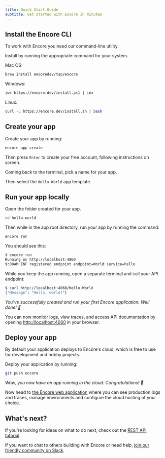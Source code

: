 ```yaml
---
title: Quick Start Guide
subtitle: Get started with Encore in minutes
---
```

## Install the Encore CLI
To work with Encore you need our command-line utility.

Install by running the appropriate command for your system.

Mac OS:
```bash
brew install encoredev/tap/encore
```

Windows:
```bash
iwr https://encore.dev/install.ps1 | iex
```

Linux:
```bash
curl -L https://encore.dev/install.sh | bash
```

## Create your app
Create your app by running:
```bash
encore app create
```

Then press `Enter` to create your free account, following instructions on screen.

Coming back to the terminal, pick a name for your app.

Then select the `Hello World` app template.

## Run your app locally

Open the folder created for your app.
```bash
cd hello-world
```

Then while in the app root directory, run your app by running the command:
```bash
encore run
```

You should see this:

```bash
$ encore run
Running on http://localhost:4060
9:00AM INF registered endpoint endpoint=World service=hello
```

While you keep the app running, open a separate terminal and call your API endpoint:

```bash
$ curl http://localhost:4060/hello.World
{"Message": "Hello, world!"}
```

_You've successfully created and run your first Encore application. Well done! 🎉_

You can now monitor logs, view traces, and access API documentation by opening [http://localhost:4060](http://localhost:4060) in your browser.


## Deploy your app

By default your application deploys to Encore's cloud, which is free to use for development and hobby projects.

Deploy your application by running:

```bash
git push encore
```

_Wow, you now have an app running in the cloud. Congratulations! 🚀_
  
Now head to [the Encore web application](https://app.encore.dev) where you can see production logs and traces, manage environments and configure the cloud hosting of your choice.

## What's next?

If you're looking for ideas on what to do next, check out the [REST API tutorial](https://encore.dev/docs/tutorials/rest-api).

If you want to chat to others building with Encore or need help, [join our friendly community on Slack](https://encore.dev/slack).
